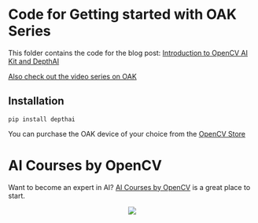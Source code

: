 # Code for Getting started with OAK Series

This folder contains the code for the blog post: [Introduction to OpenCV AI Kit and DepthAI](https://learnopencv.com/introduction-to-opencv-ai-kit-and-depthai/)

[Also check out the video series on OAK](https://www.youtube.com/playlist?list=PLfYPZalDvZDLOjzSkoHQ2_h4joHNUegbB)

## Installation
```
pip install depthai
```

You can purchase the OAK device of your choice from the [OpenCV Store](https://store.opencv.ai/)
                                           
# AI Courses by OpenCV

Want to become an expert in AI? [AI Courses by OpenCV](https://opencv.org/courses/) is a great place to start. 

<a href="https://opencv.org/courses/">
<p align="center"> 
<img src="https://www.learnopencv.com/wp-content/uploads/2020/04/AI-Courses-By-OpenCV-Github.png">
</p>
</a>
